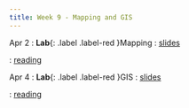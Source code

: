 ```yaml
---
title: Week 9 - Mapping and GIS
---
```



Apr 2
: **Lab**{: .label .label-red }Mapping
  : [slides](#)

  : [reading](#)

Apr 4
: **Lab**{: .label .label-red }GIS
  : [slides](#)
  
  : [reading](#)